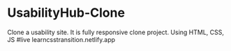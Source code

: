 # UsabilityHub-Clone
Clone a usability site. It is fully responsive clone project. Using HTML, CSS, JS
#live learncsstransition.netlify.app
